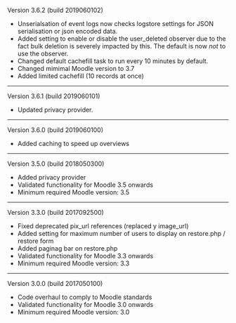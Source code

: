 Version 3.6.2 (build 2019060102)
* Unserialsation of event logs now checks logstore settings for JSON serialisation or json encoded data.
* Added setting to enable or disable the user_deleted observer due to the fact bulk deletion is severely impacted by this.
  The default is now <i>not</i> to use the observer.
* Changed default cachefill task to run every 10 minutes by default.
* Changed mimimal Moodle version to 3.7
* Added limited cachefill (10 records at once)

----------

Version 3.6.1 (build 2019060101)
* Updated privacy provider.
----------

Version 3.6.0 (build 2019060100)
* Added caching to speed up overviews
----------

Version 3.5.0 (build 2018050300)
* Added privacy provider
* Validated functionality for Moodle 3.5 onwards
* Minimum required Moodle version: 3.5
----------

Version 3.3.0 (build 2017092500)
* Fixed deprecated pix_url references (replaced y image_url)
* Added setting for maximum number of users to display on restore.php / restore form
* Added paginag bar on restore.php
* Validated functionality for Moodle 3.3 onwards
* Minimum required Moodle version: 3.3
----------

Version 3.0.0 (build 2017050100)
* Code overhaul to comply to Moodle standards
* Validated functionality for Moodle 3.0 onwards
* Minimum required Moodle version: 3.0
